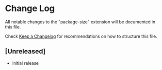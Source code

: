 # Change Log

All notable changes to the "package-size" extension will be documented in this file.

Check [Keep a Changelog](http://keepachangelog.com/) for recommendations on how to structure this file.

## [Unreleased]

- Initial release